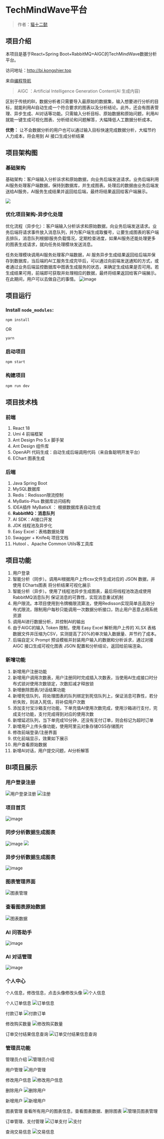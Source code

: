 # TechMindWave平台

> 作者：[猫十二懿](https://github.com/kongshier)

## 项目介绍
本项目是基于React+Spring Boot+RabbitMQ+AIGC的TechMindWave数据分析平台。

访问地址：http://bi.kongshier.top

来自[编程导航](https://yupi.icu/)

> AIGC ：Artificial Intelligence Generation Content(AI 生成内容)

区别于传统的BI，数据分析者只需要导入最原始的数据集，输入想要进行分析的目标，就能利用AI自动生成一个符合要求的图表以及分析结论。此外，还会有图表管理、异步生成、AI对话等功能。只需输入分析目标、原始数据和原始问题，利用AI就能一键生成可视化图表、分析结论和问题解答，大幅降低人工数据分析成本。

**优势：** 让不会数据分析的用户也可以通过输入目标快速完成数据分析，大幅节约人力成本，将会用到 AI 接口生成分析结果

## 项目架构图
### 基础架构
基础架构：客户端输入分析诉求和原始数据，向业务后端发送请求。业务后端利用AI服务处理客户端数据，保持到数据库，并生成图表。处理后的数据由业务后端发送给AI服务，AI服务生成结果并返回给后端，最终将结果返回给客户端展示。

![](https://user-images.githubusercontent.com/94662685/248857523-deff2de3-c370-4a9a-9628-723ace5ab4b3.png)
### 优化项目架构-异步化处理
优化流程（异步化）：客户端输入分析诉求和原始数据，向业务后端发送请求。业务后端将请求事件放入消息队列，并为客户端生成取餐号，让要生成图表的客户端去排队，消息队列根据I服务负载情况，定期检查进度，如果AI服务还能处理更多的图表生成请求，就向任务处理模块发送消息。

任务处理模块调用AI服务处理客户端数据，AI 服务异步生成结果返回给后端并保存到数据库，当后端的AI工服务生成完毕后，可以通过向前端发送通知的方式，或者通过业务后端监控数据库中图表生成服务的状态，来确定生成结果是否可用。若生成结果可用，前端即可获取并处理相应的数据，最终将结果返回给客户端展示。在此期间，用户可以去做自己的事情。
![image](https://user-images.githubusercontent.com/94662685/248858431-6dbf41e0-adfe-40cf-94da-f3db6c73b69d.png)


## 项目运行
### Install `node_modules`:
```bash 
npm install 
```
OR
```bash 
yarn
```
### 启动项目
```bash 
npm start
```
### 构建项目
```bash 
npm run dev
```


## 项目技术栈
### 前端
1. React 18
2. Umi 4 前端框架
3. Ant Design Pro 5.x 脚手架
4. Ant Design 组件库 
5. OpenAPI 代码生成：自动生成后端调用代码（来自鱼聪明开发平台）
6. EChart 图表生成


### 后端
1. Java Spring Boot
2. MySQL数据库
3. Redis：Redisson限流控制
4. MyBatis-Plus 数据库访问结构 
5. IDEA插件 MyBatisX ： 根据数据库表自动生成
6. **RabbitMQ：消息队列**
7. AI SDK：AI接口开发
8. JDK 线程池及异步化
9. Easy Excel：表格数据处理
10. Swagger + Knife4j 项目文档
11. Hutool 、Apache Common Utils等工具库

## 项目功能
1. 用户登录
2. 智能分析（同步）。调用AI根据用户上传csv文件生成对应的 JSON 数据，并使用 ECharts图表 将分析结果可视化展示
3. 智能分析（异步）。使用了线程池异步生成图表，最后将线程池改造成使用 RabbitMQ消息队列 保证消息的可靠性，实现消息重试机制
4. 用户限流。本项目使用到令牌桶限流算法，使用Redisson实现简单且高效分布式限流，限制用户每秒只能调用一次数据分析接口，防止用户恶意占用系统资源
5. 调用AI进行数据分析，并控制AI的输出
6. 由于AIGC的输入 Token 限制，使用 Easy Excel 解析用户上传的 XLSX 表格数据文件并压缩为CSV，实测提高了20%的单次输入数据量、并节约了成本。
7. 后端自定义 Prompt 预设模板并封装用户输入的数据和分析诉求，通过对接 AIGC 接口生成可视化图表 JSON 配置和分析结论，返回给前端渲染。
### 新增功能
1. 新增用户注册功能
2. 新增用户调用次数表，用户注册同时完成插入次数表，当使用AI生成接口时分布式锁对使用次数锁定，次数扣减才释放锁
3. 新增删除图表/对话结果功能
4. 新增死信队列，将处理图表的队列绑定到死信队列上，保证消息可靠性，若分析失败，则进入死信，将补偿用户次数
5. 添加支付宝沙箱支付功能，下单充值AI使用次数完成，使用沙箱进行支付，完成支付功能，支付完成得到对应的使用次数
6. 新增延迟队列，当下单完成10分钟，还没有支付订单，则会标记为超时订单
7. 新增用户上传头像功能，使用阿里云对象存储OSS存储图片
8. 修改前端登录/注册界面
9. 优化前端显示，效果如下展示
10. 用户查看原始数据
11. 新增AI对话，用户提交问题，AI分析解答

## BI项目展示
### 用户登录注册
![用户登录注册](./images/README-1689391285070.png)
![注册](./images/README-1689391342301.png)

### 项目首页
![image](https://user-images.githubusercontent.com/94662685/248863020-67959893-4dce-4ea8-bcb1-8482b8e0c094.png)

### 同步分析数据生成图表
![image](https://user-images.githubusercontent.com/94662685/248860079-33574351-bbe4-4cb2-934a-3ffdcbb4cbf1.png)
![](https://user-images.githubusercontent.com/94662685/248860034-3141343f-8a4e-4c1d-8236-382da9abe8b4.png)

### 异步分析数据生成图表
![image](https://user-images.githubusercontent.com/94662685/248860258-2aa7c6ee-fe50-4cb1-982b-72fee4c1f526.png)

### 图表管理界面
![图表管理](./images/README-1689391411165.png)
### 查看图表原始数据
![图表数据](./images/README-1689391475075.png)

### AI 问答助手
![image](https://user-images.githubusercontent.com/94662685/248860583-e3aad1e7-ed4e-4506-aa69-e8b3f1d82046.png)

### AI 对话管理
![image](https://user-images.githubusercontent.com/94662685/248860609-8455b515-7f36-46cc-b512-707ad62d5f9a.png)

### 个人中心
个人信息，修改信息，点击头像修改头像
![个人信息](./images/README-1689391569451.png)

个人订单信息
![订单信息](./images/README-1689391631136.png)

付款订单
![付款订单](./images/README-1689391660775.png)

修改购买数量
![修改购买数量](./images/README-1689392309643.png)

订单交付结果信息查询
![订单交付结果信息查询](./images/README-1689391753285.png)

### 管理员功能
管理员介绍
![管理员介绍](./images/README-1689391825457.png)

用户管理
![用户管理](./images/README-1689399376185.png)

修改用户信息
![修改用户信息](./images/README-1689391925390.png)

删除用户
![删除用户](./images/README-1689392175260.png)

新增用户
![新增用户](./images/README-1689391878030.png)

图表管理
查看所有用户的图表信息，查看图表数据、删除图表
![管理员图表管理](./images/README-1689392222409.png)

订单管理、支付管理
![订单支付](./images/README-1689399466276.png)
![支付](./images/README-1689399487646.png)

查询交易信息
![交易信息](./images/README-1689399518474.png)
